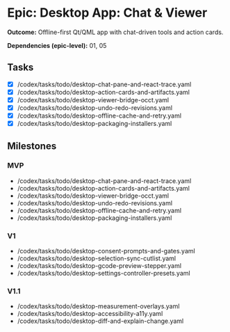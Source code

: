 # Epic: Desktop App: Chat & Viewer

**Outcome:** Offline-first Qt/QML app with chat-driven tools and action cards.

**Dependencies (epic-level):** 01, 05

## Tasks
- [x] /codex/tasks/todo/desktop-chat-pane-and-react-trace.yaml
- [x] /codex/tasks/todo/desktop-action-cards-and-artifacts.yaml
- [x] /codex/tasks/todo/desktop-viewer-bridge-occt.yaml
- [x] /codex/tasks/todo/desktop-undo-redo-revisions.yaml
- [x] /codex/tasks/todo/desktop-offline-cache-and-retry.yaml
- [x] /codex/tasks/todo/desktop-packaging-installers.yaml

## Milestones

### MVP
- /codex/tasks/todo/desktop-chat-pane-and-react-trace.yaml
- /codex/tasks/todo/desktop-action-cards-and-artifacts.yaml
- /codex/tasks/todo/desktop-viewer-bridge-occt.yaml
- /codex/tasks/todo/desktop-undo-redo-revisions.yaml
- /codex/tasks/todo/desktop-offline-cache-and-retry.yaml
- /codex/tasks/todo/desktop-packaging-installers.yaml

### V1
- /codex/tasks/todo/desktop-consent-prompts-and-gates.yaml
- /codex/tasks/todo/desktop-selection-sync-cutlist.yaml
- /codex/tasks/todo/desktop-gcode-preview-stepper.yaml
- /codex/tasks/todo/desktop-settings-controller-presets.yaml

### V1.1
- /codex/tasks/todo/desktop-measurement-overlays.yaml
- /codex/tasks/todo/desktop-accessibility-a11y.yaml
- /codex/tasks/todo/desktop-diff-and-explain-change.yaml
